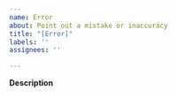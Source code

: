 ```yaml
---
name: Error
about: Point out a mistake or inaccuracy
title: "[Error]"
labels: ''
assignees: ''

---
```


**Description**

<!-- Please include enough information for me to clearly identify and resolve the issue. Mistakes include typos, grammar, and/or factual inaccuracy. -->
